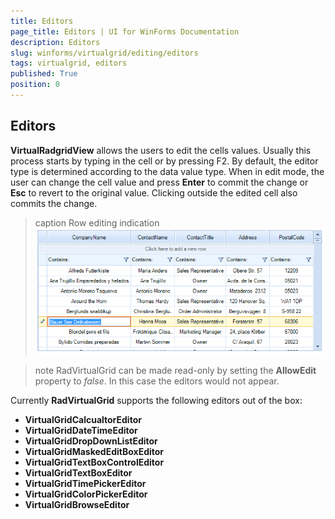 ```yaml
---
title: Editors
page_title: Editors | UI for WinForms Documentation
description: Editors
slug: winforms/virtualgrid/editing/editors
tags: virtualgrid, editors
published: True
position: 0
---
```



## Editors

__VirtualRadgridView__ allows the users to edit the cells values. Usually this process starts by typing in the cell or by pressing F2. By default, the editor type is determined according to the data value type. When in edit mode, the user can change the cell value and press __Enter__ to commit the change or __Esc__ to revert to the original value. Clicking outside the edited cell also commits the change. 

>caption Row editing indication 
![virtualgrid-editing-editors001](images/virtualgrid-editing-editors001.png)
>

>note RadVirtualGrid can be made read-only by setting the __AllowEdit__ property to *false*. In this case the editors would not appear.
>

Currently __RadVirtualGrid__ supports the following editors out of the box:

* __VirtualGridCalcualtorEditor__
* __VirtualGridDateTimeEditor__
* __VirtualGridDropDownListEditor__
* __VirtualGridMaskedEditBoxEditor__
* __VirtualGridTextBoxControlEditor__
* __VirtualGridTextBoxEditor__
* __VirtualGridTimePickerEditor__
* __VirtualGridColorPickerEditor__
* __VirtualGridBrowseEditor__
